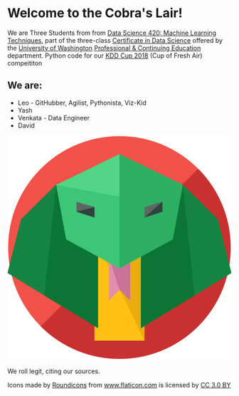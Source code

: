# Welcome to the Cobra's Lair!
We are Three Students from from [Data Science 420: Machine Learning Techniques](https://www.pce.uw.edu/courses/data-science-machine-learning-techniques), part of the three-class [Certificate in Data Science](https://www.pce.uw.edu/certificates/data-science) offered by the [University of Washington](http://www.washington.edu/) [Professional & Continuing Education](https://www.pce.uw.edu/) department.
Python code for our [KDD Cup 2018](https://biendata.com/competition/kdd_2018/) (Cup of Fresh Air) compeititon

## We are:
- Leo  - GitHubber, Agilist, Pythonista, Viz-Kid
- Yash
- Venkata - Data Engineer
- David

![cobra icon](icons/snake.svg)

We roll legit, citing our sources.
<div>Icons made by <a href="https://www.flaticon.com/authors/roundicons" title="Roundicons">Roundicons</a> from <a href="https://www.flaticon.com/" title="Flaticon">www.flaticon.com</a> is licensed by <a href="http://creativecommons.org/licenses/by/3.0/" title="Creative Commons BY 3.0" target="_blank">CC 3.0 BY</a></div>

